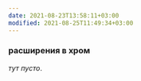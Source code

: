 ```yaml
---
date: 2021-08-23T13:58:11+03:00
modified: 2021-08-25T11:49:34+03:00
---
```


### расширения в хром

*тут пусто*.
